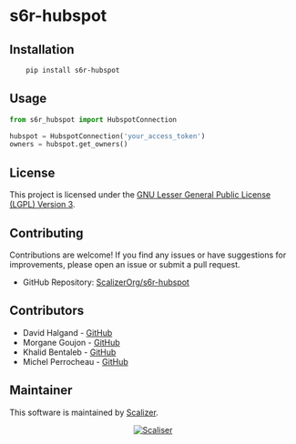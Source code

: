 # s6r-hubspot

## Installation

```bash
    pip install s6r-hubspot
```

## Usage

```python
from s6r_hubspot import HubspotConnection

hubspot = HubspotConnection('your_access_token')
owners = hubspot.get_owners()
```

## License

This project is licensed under the [GNU Lesser General Public License (LGPL) Version 3](https://www.gnu.org/licenses/lgpl-3.0.html).


## Contributing

Contributions are welcome! If you find any issues or have suggestions for improvements,
please open an issue or submit a pull request.

- GitHub Repository: [ScalizerOrg/s6r-hubspot](https://github.com/ScalizerOrg/s6r-hubspot)

## Contributors

* David Halgand - [GitHub](https://github.com/halgandd)
* Morgane Goujon - [GitHub](https://github.com/MorganeGoujon)
* Khalid Bentaleb - [GitHub](https://github.com/kbentaleb)
* Michel Perrocheau - [GitHub](https://github.com/myrrkel)


## Maintainer

This software is maintained by [Scalizer](https://www.scalizer.fr).


<div style="text-align: center;">

[![Scaliser](./logo_scalizer.png)](https://www.scalizer.fr)

</div>